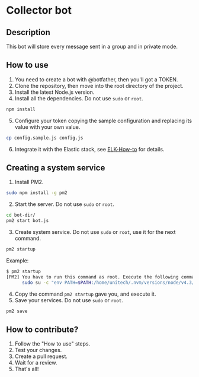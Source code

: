 # Collector bot

## Description

This bot will store every message sent in a group and in private mode.

## How to use

1. You need to create a bot with @botfather, then you'll got a TOKEN.
2. Clone the repository, then move into the root directory of the project.
3. Install the latest Node.js version.
4. Install all the dependencies. Do not use `sudo` or `root`.

```sh
npm install
```

5. Configure your token copying the sample configuration and replacing its value with your own value.

```sh
cp config.sample.js config.js
```

6. Integrate it with the Elastic stack, see [ELK-How-to](ELK-How-to.md) for details.

## Creating a system service

1. Install PM2.

```sh
sudo npm install -g pm2
```

2. Start the server. Do not use `sudo` or `root`.

```sh
cd bot-dir/
pm2 start bot.js
```

3. Create system service. Do not use `sudo` or `root`, use it for the next command.

```sh
pm2 startup
```

Example:

```sh
$ pm2 startup
[PM2] You have to run this command as root. Execute the following command:
      sudo su -c "env PATH=$PATH:/home/unitech/.nvm/versions/node/v4.3/bin pm2 startup <distribution> -u <user> --hp <home-path>
```

4. Copy the command `pm2 startup` gave you, and execute it.
5. Save your services. Do not use `sudo` or `root`.

```sh
pm2 save
```

## How to contribute?

1. Follow the "How to use" steps.
2. Test your changes.
3. Create a pull request.
4. Wait for a review.
5. That's all!

